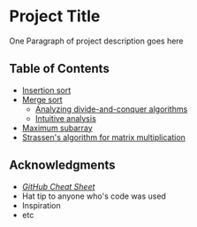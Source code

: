 # Project Title

One Paragraph of project description goes here

## Table of Contents
  - [Insertion sort](https://github.com/anlarosa/algorithms/blob/master/RepoFiles/InsertionSort/InsertionSort.md#insertion-sort)   
  - [Merge sort](https://github.com/anlarosa/algorithms/blob/master/RepoFiles/MergeSort/MergeSort.md#merge-sort)   
    - [Analyzing divide-and-conquer algorithms](https://github.com/anlarosa/algorithms/blob/master/RepoFiles/MergeSort/MergeSort.md#analyzing-divide-and-conquer-algorithms)   
    - [Intuitive analysis](https://github.com/anlarosa/algorithms/blob/master/RepoFiles/MergeSort/MergeSort.md#intuitive-analysis)
  - [Maximum subarray](https://github.com/anlarosa/algorithms/blob/master/RepoFiles/MaximumSubarray/ReadMe.md#maximum-subarray)      
  - [Strassen's algorithm for matrix multiplication](https://github.com/anlarosa/algorithms/blob/master/RepoFiles/Strassen/readme.md#strassens-algorithm-for-matrix-multiplication)

## Acknowledgments

* [*GitHub Cheat Sheet*](https://github.com/tiimgreen/github-cheat-sheet/blob/master/README.md)
* Hat tip to anyone who's code was used
* Inspiration
* etc

